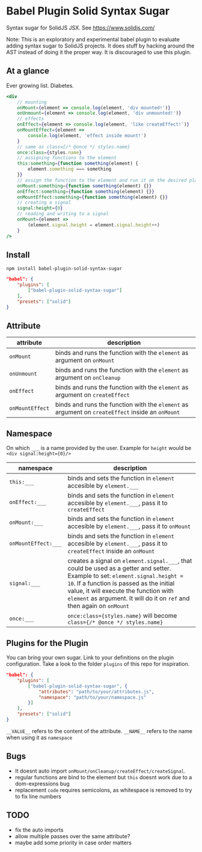 # Babel Plugin Solid Syntax Sugar

Syntax sugar for SolidJS JSX. See https://www.solidjs.com/

Note: This is an exploratory and experimental babel plugin to evaluate adding syntax sugar to SolidJS projects. It does stuff by hacking around the AST instead of doing it the proper way. It is discouraged to use this plugin.

## At a glance

Ever growing list. Diabetes.

```jsx
<div
	// mounting
	onMount={element => console.log(element, 'div mounted!')}
	onUnmount={element => console.log(element, 'div unmounted!')}
	// effects
	onEffect={element => console.log(element, 'like createEffect!')}
	onMountEffect={element =>
		console.log(element, 'effect inside mount!')
	}
	// same as class={/* @once */ styles.name}
	once:class={styles.name}
	// assigning functions to the element
	this:something={function something(element) {
		element.something === something
	}}
	// assign the function to the element and run it on the desired place
	onMount:something={function something(element) {}}
	onEffect:something={function something(element) {}}
	onMountEffect:something={function something(element) {}}
	// creating a signal
	signal:height={0}
	// reading and writing to a signal
	onMount={element =>
		(element.signal.height = element.signal.height++)
	}
/>
```

## Install

`npm install babel-plugin-solid-syntax-sugar`

```json
"babel": {
	"plugins": [
		["babel-plugin-solid-syntax-sugar"]
	],
	"presets": ["solid"]
}
```

## Attribute

| attribute | description |
| --- | --- |
| `onMount` | binds and runs the function with the `element` as argument on `onMount` |
| `onUnmount` | binds and runs the function with the `element` as argument on `onCleanup` |
| `onEffect` | binds and runs the function with the `element` as argument on `createEffect` |
| `onMountEffect` | binds and runs the function with the `element` as argument on `createEffect` inside an `onMount` |

## Namespace

On which `___` is a name provided by the user. Example for `height` would be `<div signal:height={0}/>`

| namespace | description |
| --- | --- |
| `this:___` | binds and sets the function in `element` accesible by `element.___` |
| `onEffect:___` | binds and sets the function in `element` accesible by `element.___`, pass it to `createEffect` |
| `onMount:___` | binds and sets the function in `element` accesible by `element.___`, pass it to `onMount` |
| `onMountEffect:___` | binds and sets the function in `element` accesible by `element.___`, pass it to `createEffect` inside an `onMount` |
| `signal:___` | creates a signal on `element.signal.___`, that could be used as a getter and setter. Example to set: `element.signal.height = 10`. If a function is passed as the initial value, it will execute the function with `element` as argument. It will do it on `ref` and then again on `onMount` |
| `once:___` | `once:class={styles.name}` will become `class={/* @once */ styles.name}` |

## Plugins for the Plugin

You can bring your own sugar. Link to your definitions on the plugin configuration. Take a look to the folder `plugins` of this repo for inspiration.

```json
"babel": {
	"plugins": [
		["babel-plugin-solid-syntax-sugar", {
			"attributes": "path/to/your/attributes.js",
			"namespace": "path/to/your/namespace.js"
		}]
	],
	"presets": ["solid"]
}
```

`__VALUE__` refers to the content of the attribute. `__NAME__` refers to the name when using it as `namespace`

## Bugs

- It doesnt auto import `onMount/onCleanup/createEffect/createSignal`.
- regular functions are bind to the element but `this` doesnt work due to a dom-expressions bug
- replacement `code` requires semicolons, as whitespace is removed to try to fix line numbers

## TODO

- fix the auto imports
- allow multiple passes over the same attribute?
- maybe add some priority in case order matters
